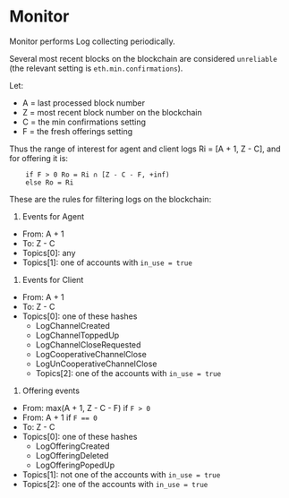 # Monitor

Monitor performs Log collecting periodically.

Several most recent blocks on the blockchain are considered `unreliable` (the relevant setting is `eth.min.confirmations`).

Let:
* A = last processed block number
* Z = most recent block number on the blockchain
* C = the min confirmations setting
* F = the fresh offerings setting

Thus the range of interest for agent and client logs Ri = [A + 1, Z - C],
and for offering it is:

```
    if F > 0 Ro = Ri ∩ [Z - C - F, +inf)
    else Ro = Ri
```

These are the rules for filtering logs on the blockchain:

1. Events for Agent
  * From: A + 1
  * To:   Z - C
  * Topics[0]: any
  * Topics[1]: one of accounts with `in_use = true`
1. Events for Client
  * From: A + 1
  * To:   Z - C
  * Topics[0]: one of these hashes
    * LogChannelCreated
    * LogChannelToppedUp
    * LogChannelCloseRequested
    * LogCooperativeChannelClose
    * LogUnCooperativeChannelClose
    * Topics[2]: one of the accounts with `in_use = true`
1. Offering events
  * From: max(A + 1, Z - C - F) if `F > 0`
  * From: A + 1 if `F == 0`
  * To:   Z - C
  * Topics[0]: one of these hashes
    * LogOfferingCreated
    * LogOfferingDeleted
    * LogOfferingPopedUp
  * Topics[1]: not one of the accounts with `in_use = true`
  * Topics[2]: one of the accounts with `in_use = true`
